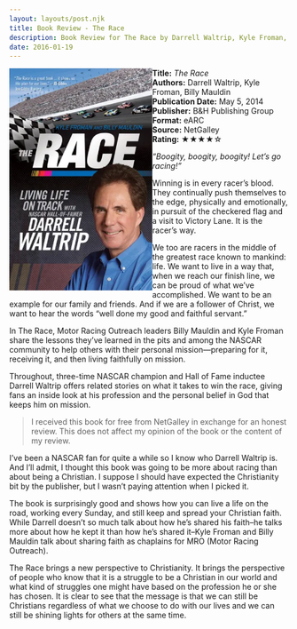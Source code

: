 ```yaml
---
layout: layouts/post.njk
title: Book Review - The Race
description: Book Review for The Race by Darrell Waltrip, Kyle Froman, and Billy Mauldin
date: 2016-01-19
---
```

<section class="review__info">

<img loading="lazy" class="movie__poster" src="/static/images/covers/therace.webp" alt="Book Cover for The Race by Darrell Waltrip, Kyle Froman, and Billy Mauldin" width="258" height="400" align="left">
        
<b>Title:</b> <i>The Race</i><br>
<b>Authors:</b> Darrell Waltrip, Kyle Froman, Billy Mauldin<br>
<b>Publication Date:</b> May 5, 2014<br>
<b>Publisher:</b> B&amp;H Publishing Group<br>
<b>Format:</b> eARC<br>
<b>Source:</b> NetGalley<br>
<b>Rating:</b> &#9733;&#9733;&#9733;&#9733;&#9734;
        
<p class="review__description"><i>“Boogity, boogity, boogity! Let’s go racing!”</i></p>

<p>Winning is in every racer’s blood. They continually push themselves to the edge, physically and emotionally, in pursuit of the checkered flag and a visit to Victory Lane. It is the racer’s way.</p>

<p>We too are racers in the middle of the greatest race known to mankind: life. We want to live in a way that, when we reach our finish line, we can be proud of what we’ve accomplished. We want to be an example for our family and friends. And if we are a follower of Christ, we want to hear the words “well done my good and faithful servant.”</p>

<p>In The Race, Motor Racing Outreach leaders Billy Mauldin and Kyle Froman share the lessons they’ve learned in the pits and among the NASCAR community to help others with their personal mission—preparing for it, receiving it, and then living faithfully on mission.</p>

<p>Throughout, three-time NASCAR champion and Hall of Fame inductee Darrell Waltrip offers related stories on what it takes to win the race, giving fans an inside look at his profession and the personal belief in God that keeps him on mission.</p>
</section>

<blockquote>I received this book for free from NetGalley in exchange for an honest review. This does not affect my opinion of the book or the content of my review.</blockquote>

<p>I’ve been a NASCAR fan for quite a while so I know who Darrell Waltrip is. And I’ll admit, I thought this book was going to be more about racing than about being a Christian. I suppose I should have expected the Christianity bit by the publisher, but I wasn’t paying attention when I picked it.</p>

<p>The book is surprisingly good and shows how you can live a life on the road, working every Sunday, and still keep and spread your Christian faith. While Darrell doesn’t so much talk about how he’s shared his faith–he talks more about how he kept it than how he’s shared it–Kyle Froman and Billy Mauldin talk about sharing faith as chaplains for MRO (Motor Racing Outreach).</p>

<p>The Race brings a new perspective to Christianity. It brings the perspective of people who know that it is a struggle to be a Christian in our world and what kind of struggles one might have based on the profession he or she has chosen. It is clear to see that the message is that we can still be Christians regardless of what we choose to do with our lives and we can still be shining lights for others at the same time.</p>